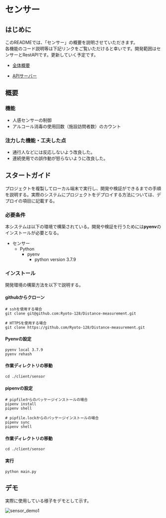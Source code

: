 # センサー

## はじめに

このREADMEでは、「センサー」の概要を説明させていただきます。</br>各機能のコード説明等は下記リンクをご覧いただけると幸いです。開発範囲はセンサーとRestAPIです。更新していく予定です。

- [全体概要](./../README.md)

- [APIサーバー](./APIServer.md)

## 概要

### 機能

- 人感センサーの制御
- アルコール消毒の使用回数（施設訪問者数）のカウント

### 注力した機能・工夫した点

- 通行人などには反応しないよう改良した。
- 連続使用での誤作動が怒らないように改良した。

## スタートガイド

プロジェクトを複製してローカル端末で実行し、開発や検証ができるまでの手順を説明する。実際のシステムにプロジェクトをデプロイする方法については、デプロイの項目に記載する。

### 必要条件

本システムは以下の環境で構築されている。開発や検証を行うためには**pyenv**のインストールが必要となる。

- センサー
  - Python
    - pyenv 
      - python version 3.7.9

### インストール

開発環境の構築方法を以下で説明する。

#### githubからクローン

```
# sshを使用する場合
git clone git@github.com:Ryoto-128/Distance-measurement.git

# HTTPSを使用する場合
git clone https://github.com/Ryoto-128/Distance-measurement.git
```

#### Pyenvの設定

```
pyenv local 3.7.9
pyenv rehash
```

#### 作業ディレクトリの移動

```
cd ./client/sensor
```

 #### pipenvの設定

```
# pipfileからのパッケージインストールの場合
pipenv install
pipenv shell

# pipfile.lockからのパッケージインストールの場合
pipenv sync
pipenv shell
```

#### 作業ディレクトリの移動

```
cd ./client/sensor
```

#### 実行

```
python main.py
```

## デモ

実際に使用している様子をデモとして示す。

![sensor_demo1](./img/sensor_demo1.gif)

